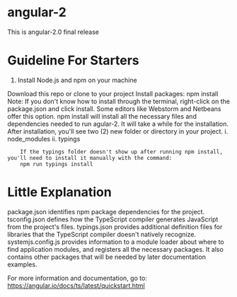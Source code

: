 # angular-2
This is angular-2.0 final release

# Guideline For Starters
  <ol>
  <li>Install Node.js and npm on your machine</li>
  </ol>
  
  Download this repo or clone to your project
  Install packages: npm install
  Note: If you don't know how to install through the terminal, right-click on the package.json and click install. Some editors 
        like Webstorm and Netbeans offer this option. npm install will install all the necessary files and dependencies needed
        to run agular-2.
        It will take a while for the installation. After installation, you'll see two (2) new folder or directory in your project.
        i. node_modules
        ii. typings
        
        If the typings folder doesn't show up after running npm install, you'll need to install it manually with the command:
        npm run typings install

# Little Explanation
   package.json identifies npm package dependencies for the project.
   tsconfig.json defines how the TypeScript compiler generates JavaScript from the project's files.
   typings.json provides additional definition files for libraries that the TypeScript compiler doesn't natively recognize.
   systemjs.config.js provides information to a module loader about where to find application modules, and registers 
   all the necessary packages. 
   It also contains other packages that will be needed by later documentation examples.
   
For more information and documentation, go to: https://angular.io/docs/ts/latest/quickstart.html
